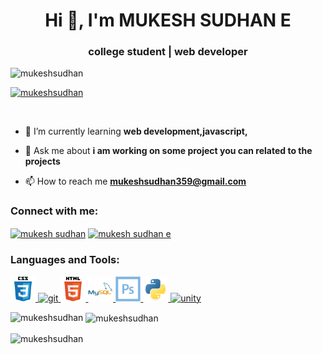 <h1 align="center">Hi 👋, I'm MUKESH SUDHAN E</h1>
<h3 align="center">college student | web developer</h3>


<p align="left"> <img src="https://komarev.com/ghpvc/?username=mukeshsudhan&label=Profile%20views&color=0e75b6&style=flat" alt="mukeshsudhan" /> </p>

<p align="left"> <a href="https://github.com/ryo-ma/github-profile-trophy"><img src="https://github-profile-trophy.vercel.app/?username=mukeshsudhan" alt="mukeshsudhan" /></a> </p>

<p align="left"> <a href="https://twitter.com/" target="blank"><img src="https://img.shields.io/twitter/follow/?logo=twitter&style=for-the-badge" alt="" /></a> </p>

- 🌱 I’m currently learning **web development,javascript,**

- 💬 Ask me about **i am working on some project you can related to the projects**

- 📫 How to reach me **mukeshsudhan359@gmail.com**

<h3 align="left">Connect with me:</h3>
<p align="left">
<a href="https://linkedin.com/in/mukesh sudhan" target="blank"><img align="center" src="https://raw.githubusercontent.com/rahuldkjain/github-profile-readme-generator/master/src/images/icons/Social/linked-in-alt.svg" alt="mukesh sudhan" height="30" width="40" /></a>
<a href="https://www.hackerrank.com/mukesh sudhan e" target="blank"><img align="center" src="https://raw.githubusercontent.com/rahuldkjain/github-profile-readme-generator/master/src/images/icons/Social/hackerrank.svg" alt="mukesh sudhan e" height="30" width="40" /></a>
</p>

<h3 align="left">Languages and Tools:</h3>
<p align="left"> <a href="https://www.w3schools.com/css/" target="_blank" rel="noreferrer"> <img src="https://raw.githubusercontent.com/devicons/devicon/master/icons/css3/css3-original-wordmark.svg" alt="css3" width="40" height="40"/> </a> <a href="https://git-scm.com/" target="_blank" rel="noreferrer"> <img src="https://www.vectorlogo.zone/logos/git-scm/git-scm-icon.svg" alt="git" width="40" height="40"/> </a> <a href="https://www.w3.org/html/" target="_blank" rel="noreferrer"> <img src="https://raw.githubusercontent.com/devicons/devicon/master/icons/html5/html5-original-wordmark.svg" alt="html5" width="40" height="40"/> </a> <a href="https://www.mysql.com/" target="_blank" rel="noreferrer"> <img src="https://raw.githubusercontent.com/devicons/devicon/master/icons/mysql/mysql-original-wordmark.svg" alt="mysql" width="40" height="40"/> </a> <a href="https://www.photoshop.com/en" target="_blank" rel="noreferrer"> <img src="https://raw.githubusercontent.com/devicons/devicon/master/icons/photoshop/photoshop-line.svg" alt="photoshop" width="40" height="40"/> </a> <a href="https://www.python.org" target="_blank" rel="noreferrer"> <img src="https://raw.githubusercontent.com/devicons/devicon/master/icons/python/python-original.svg" alt="python" width="40" height="40"/> </a> <a href="https://unity.com/" target="_blank" rel="noreferrer"> <img src="https://www.vectorlogo.zone/logos/unity3d/unity3d-icon.svg" alt="unity" width="40" height="40"/> </a> </p>

<p><img align="left" src="https://github-readme-stats.vercel.app/api/top-langs?username=mukeshsudhan&show_icons=true&locale=en&layout=compact" alt="mukeshsudhan" /></p>

<p>&nbsp;<img align="center" src="https://github-readme-stats.vercel.app/api?username=mukeshsudhan&show_icons=true&locale=en" alt="mukeshsudhan" /></p>

<p><img align="center" src="https://github-readme-streak-stats.herokuapp.com/?user=mukeshsudhan&" alt="mukeshsudhan" /></p>
